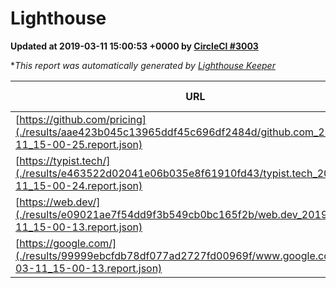 
# Lighthouse

**Updated at 2019-03-11 15:00:53 +0000 by [CircleCI #3003](https://circleci.com/gh/ItinerisLtd/lighthouse-keeper-example/3003)**

**This report was automatically generated by [Lighthouse Keeper](https://github.com/itinerisltd/lighthouse-keeper)*

| URL | Performance | Accessibility | Best Practices | SEO | PWA | Updated At |
| --- | --- | --- | --- | --- | --- | --- |
| [https://github.com/pricing](./results/aae423b045c13965ddf45c696df2484d/github.com_2019-03-11_15-00-25.report.json) | 0.78 | 0.89 | 0.93 | 0.91 | 0.58 | 2019-03-11T15:00:25.119Z |
| [https://typist.tech/](./results/e463522d02041e06b035e8f61910fd43/typist.tech_2019-03-11_15-00-24.report.json) | 1 |  |  |  |  | 2019-03-11T15:00:24.003Z |
| [https://web.dev/](./results/e09021ae7f54dd9f3b549cb0bc165f2b/web.dev_2019-03-11_15-00-13.report.json) | 0.97 | 0.93 | 1 | 0.87 | 1 | 2019-03-11T15:00:13.542Z |
| [https://google.com/](./results/99999ebcfdb78df077ad2727fd00969f/www.google.com_2019-03-11_15-00-13.report.json) | 0.94 | 0.71 | 0.93 | 0.82 | 0.58 | 2019-03-11T15:00:13.464Z |
